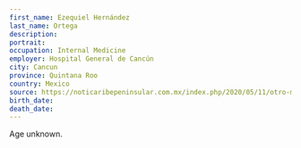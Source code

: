 ```yaml
---
first_name: Ezequiel Hernández
last_name: Ortega
description: 
portrait: 
occupation: Internal Medicine
employer: Hospital General de Cancún
city: Cancun
province: Quintana Roo
country: Mexico
source: https://noticaribepeninsular.com.mx/index.php/2020/05/11/otro-medico-en-menos-de-un-mes-cuatro-galenos-y-una-enfermera-han-muerto-a-causa-de-covid-19/
birth_date: 
death_date: 
---
```


Age unknown.